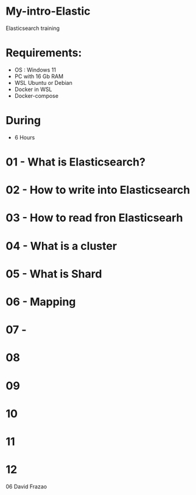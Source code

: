 # My-intro-Elastic
Elasticsearch training

# Requirements:
- OS : Windows 11
- PC with 16 Gb RAM
- WSL Ubuntu or Debian
- Docker in WSL
- Docker-compose

# During 
- 6 Hours

# 01 - What is Elasticsearch?

# 02 - How to write into Elasticsearch

# 03 - How to read fron Elasticsearh

# 04 - What is a cluster

# 05 - What is Shard

# 06 - Mapping

# 07 - 

# 08

# 09

# 10

# 11 

# 12

06
David Frazao
